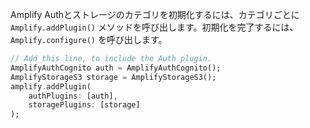 Amplify Authとストレージのカテゴリを初期化するには、カテゴリごとに `Amplify.addPlugin()` メソッドを呼び出します。初期化を完了するには、 `Amplify.configure()` を呼び出します。

```dart
// Add this line, to include the Auth plugin.
AmplifyAuthCognito auth = AmplifyAuthCognito();
AmplifyStorageS3 storage = AmplifyStorageS3();
amplify.addPlugin(
    authPlugins: [auth], 
    storagePlugins: [storage]
);
```